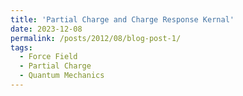```yaml
---
title: 'Partial Charge and Charge Response Kernal'
date: 2023-12-08
permalink: /posts/2012/08/blog-post-1/
tags:
  - Force Field
  - Partial Charge
  - Quantum Mechanics
---
```


